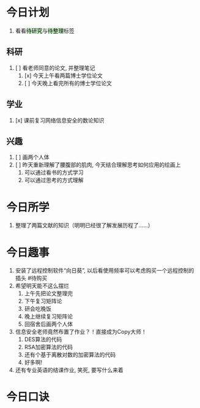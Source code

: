 # 今日计划

1. 看看<mark style="background: #BBFABBA6;">待研究</mark>与<mark style="background: #BBFABBA6;">待整理</mark>标签

## 科研

1. [ ] 看老师同意的论文, 并整理笔记
	1. [x] 今天上午看两篇博士学位论文
	2. [ ] 今天晚上看完所有的博士学位论文 

## 学业

1. [x] 课前复习网络信息安全的数论知识 

## 兴趣

1. [ ] 画两个人体
2. [ ] 昨天重新理解了腰腹部的肌肉, 今天结合理解思考如何应用的绘画上
	1. 可以通过看书的方式学习
	2. 可以通过思考的方式理解

# 今日所学

1. 整理了两篇文献的知识（明明已经很了解发展历程了……）

# 今日趣事

1. 安装了远程控制软件“向日葵”, 以后看使用频率可以考虑购买一个远程控制的插头 #待购买 
2. 希望明天能不这么摆烂
	1. 上午先把论文整理完
	2. 下午复习矩阵论
	3. 研会吃晚饭
	4. 晚上继续复习矩阵论
	5. 回宿舍后画两个人体
3. 信息安全老师竟然布置了作业？！直接成为Copy大师！
	1. DES算法的代码
	2. RSA加密算法的代码
	3. 还有个基于离散对数的加密算法的代码
	4. 好多啊!
4. 还有专业英语的结课作业, 笑死, 要写什么来着

# 今日口诀